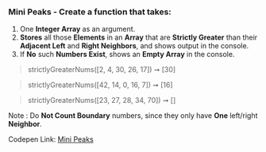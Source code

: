 ### Mini Peaks - Create a function that takes: 

1. One **Integer Array** as an argument. 
1. **Stores** all those **Elements** in an **Array** that are **Strictly Greater** than their **Adjacent Left** and **Right Neighbors**, and shows output in the console.
1. If **No** such **Numbers Exist**, shows an **Empty Array** in the console.

> strictlyGreaterNums([2, 4, 30, 26, 17]) ➞ [30]

> strictlyGreaterNums([42, 14, 0, 16, 7]) ➞ [16]

> strictlyGreaterNums([23, 27, 28, 34, 70]) ➞ []

Note : Do **Not Count Boundary** numbers, since they only have **One** left/right **Neighbor**.

Codepen Link: [Mini Peaks](https://codepen.io/naveencoder/pen/NQdKbM?editors=0012)